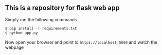 ## This is a repository for flask web app
Simply run the following commands

```bash
$ pip install -r requirements.txt
$ python app.py
```
Now open your browser and point to `https://localhost:5000` and watch the webpage
